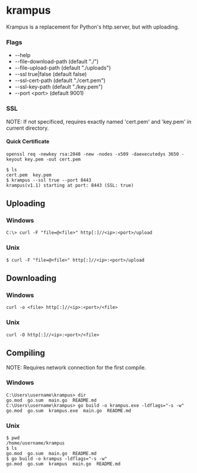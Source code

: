 # krampus
Krampus is a replacement for Python's http.server, but with uploading.

### Flags
* --help
* --file-download-path (default "./")
* --file-upload-path (default "./uploads")
* --ssl true|false (default false)
* --ssl-cert-path (default "./cert.pem")
* --ssl-key-path (default "./key.pem")
* --port \<port\> (default 9001)

### SSL
NOTE: If not specificed, requires exactly named 'cert.pem' and 'key.pem' in current directory.
#### Quick Certificate
`openssl req -newkey rsa:2048 -new -nodes -x509 -daexecutedys 3650 -keyout key.pem -out cert.pem`
```
$ ls
cert.pem  key.pem
$ krampus --ssl true --port 8443
krampus(v1.1) starting at port: 8443 (SSL: true)
```

## Uploading

### Windows
`C:\> curl -F "file=@<file>" http[:]//<ip>:<port>/upload`

### Unix
`$ curl -F "file=@<file>" http[:]//<ip>:<port>/upload`


## Downloading

### Windows
`curl -o <file> http[:]//<ip>:<port>/<file>` 

### Unix
`curl -O http[:]//<ip>:<port>/<file>`


## Compiling
NOTE: Requires network connection for the first compile.

### Windows
```
C:\Users\username\krampus> dir
go.mod  go.sum  main.go  README.md
C:\Users\username\krampus> go build -o krampus.exe -ldflags="-s -w"
go.mod  go.sum  krampus.exe  main.go  README.md
```

### Unix
```
$ pwd
/home/username/krampus
$ ls
go.mod  go.sum  main.go  README.md
$ go build -o krampus -ldflags="-s -w"
go.mod  go.sum  krampus  main.go  README.md
```
